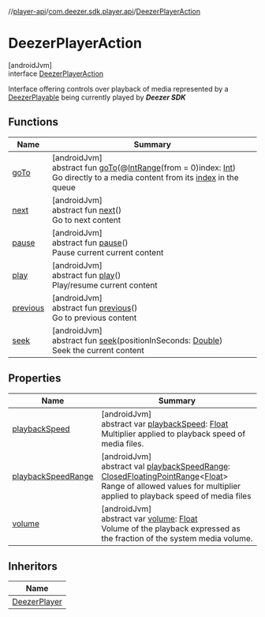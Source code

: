 //[player-api](../../../index.md)/[com.deezer.sdk.player.api](../index.md)/[DeezerPlayerAction](index.md)

# DeezerPlayerAction

[androidJvm]\
interface [DeezerPlayerAction](index.md)

Interface offering controls over playback of media represented by a [DeezerPlayable](../../com.deezer.sdk.player.model/-deezer-playable/index.md) being currently played by **_Deezer SDK_**

## Functions

| Name                    | Summary                                                                                                                                                                                                                                                                                                             |
| ----------------------- | ------------------------------------------------------------------------------------------------------------------------------------------------------------------------------------------------------------------------------------------------------------------------------------------------------------------- |
| [goTo](go-to.md)        | [androidJvm]<br/>abstract fun [goTo](go-to.md)(@[IntRange](https://developer.android.com/reference/kotlin/androidx/annotation/IntRange.html)(from = 0)index: [Int](https://kotlinlang.org/api/latest/jvm/stdlib/kotlin/-int/index.html))<br/>Go directly to a media content from its [index](go-to.md) in the queue |
| [next](next.md)         | [androidJvm]<br/>abstract fun [next](next.md)()<br/>Go to next content                                                                                                                                                                                                                                              |
| [pause](pause.md)       | [androidJvm]<br/>abstract fun [pause](pause.md)()<br/>Pause current current content                                                                                                                                                                                                                                 |
| [play](play.md)         | [androidJvm]<br/>abstract fun [play](play.md)()<br/>Play/resume current content                                                                                                                                                                                                                                     |
| [previous](previous.md) | [androidJvm]<br/>abstract fun [previous](previous.md)()<br/>Go to previous content                                                                                                                                                                                                                                  |
| [seek](seek.md)         | [androidJvm]<br/>abstract fun [seek](seek.md)(positionInSeconds: [Double](https://kotlinlang.org/api/latest/jvm/stdlib/kotlin/-double/index.html))<br/>Seek the current content                                                                                                                                     |

## Properties

| Name                                          | Summary                                                                                                                                                                                                                                                                                                                                                                               |
| --------------------------------------------- | ------------------------------------------------------------------------------------------------------------------------------------------------------------------------------------------------------------------------------------------------------------------------------------------------------------------------------------------------------------------------------------- |
| [playbackSpeed](playback-speed.md)            | [androidJvm]<br/>abstract var [playbackSpeed](playback-speed.md): [Float](https://kotlinlang.org/api/latest/jvm/stdlib/kotlin/-float/index.html)<br/>Multiplier applied to playback speed of media files.                                                                                                                                                                             |
| [playbackSpeedRange](playback-speed-range.md) | [androidJvm]<br/>abstract val [playbackSpeedRange](playback-speed-range.md): [ClosedFloatingPointRange](https://kotlinlang.org/api/latest/jvm/stdlib/kotlin.ranges/-closed-floating-point-range/index.html)&lt;[Float](https://kotlinlang.org/api/latest/jvm/stdlib/kotlin/-float/index.html)&gt;<br/>Range of allowed values for multiplier applied to playback speed of media files |
| [volume](volume.md)                           | [androidJvm]<br/>abstract var [volume](volume.md): [Float](https://kotlinlang.org/api/latest/jvm/stdlib/kotlin/-float/index.html)<br/>Volume of the playback expressed as the fraction of the system media volume.                                                                                                                                                                    |

## Inheritors

| Name                                       |
| ------------------------------------------ |
| [DeezerPlayer](../-deezer-player/index.md) |
